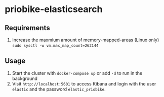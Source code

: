 # priobike-elasticsearch

## Requirements
1. Increase the maxmium amount of memory-mapped-areas (Linux only) `sudo sysctl -w vm.max_map_count=262144`

## Usage
1. Start the cluster with `docker-compose up` or add `-d` to run in the background
2. Visit `http://localhost:5601` to access Kibana and login with the user `elastic` and the password `elastic_priobike`.
